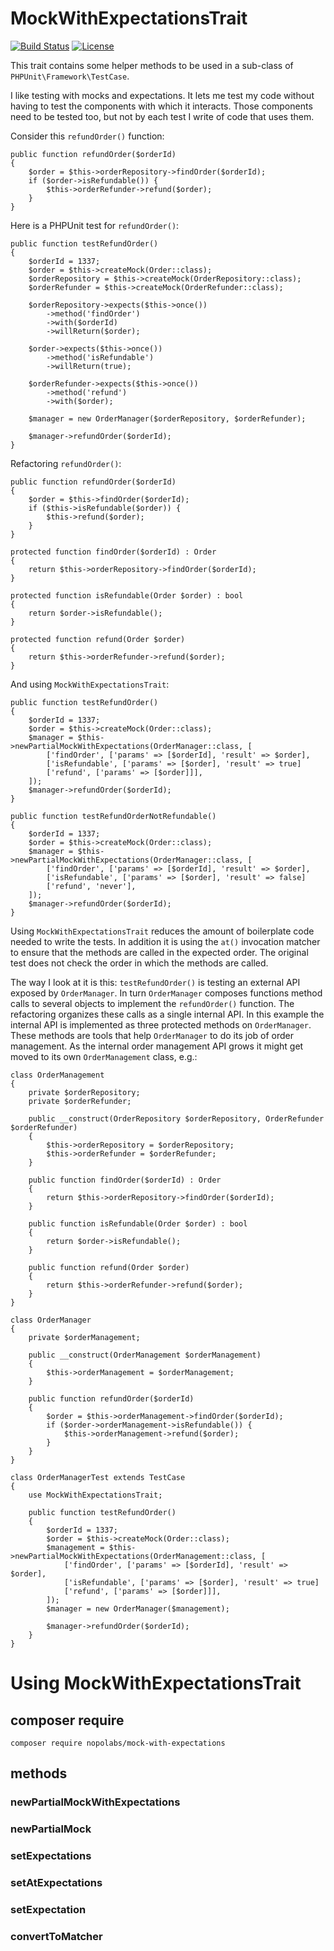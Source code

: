 # MockWithExpectationsTrait

[![Build Status](https://travis-ci.org/nopolabs/mock-with-expectations.svg?branch=master)](https://travis-ci.org/nopolabs/mock-with-expectations)
[![License](https://poser.pugx.org/nopolabs/mock-with-expectations/license)](https://packagist.org/packages/nopolabs/mock-with-expectations)

This trait contains some helper methods to be used in a sub-class of
`PHPUnit\Framework\TestCase`.

I like testing with mocks and expectations.
It lets me test my code without having to test the components with which it interacts.
Those components need to be tested too, but not by each test I write of code that uses them.

Consider this `refundOrder()` function:
```
public function refundOrder($orderId)
{
    $order = $this->orderRepository->findOrder($orderId);
    if ($order->isRefundable()) {
        $this->orderRefunder->refund($order);
    }
}
```

Here is a PHPUnit test for `refundOrder()`:
```
public function testRefundOrder()
{
    $orderId = 1337;
    $order = $this->createMock(Order::class);
    $orderRepository = $this->createMock(OrderRepository::class);
    $orderRefunder = $this->createMock(OrderRefunder::class);
    
    $orderRepository->expects($this->once())
        ->method('findOrder')
        ->with($orderId)
        ->willReturn($order);
     
    $order->expects($this->once())
        ->method('isRefundable')
        ->willReturn(true);
        
    $orderRefunder->expects($this->once())
        ->method('refund')
        ->with($order);
        
    $manager = new OrderManager($orderRepository, $orderRefunder);
    
    $manager->refundOrder($orderId);
}
```

Refactoring `refundOrder()`:

```
public function refundOrder($orderId)
{
    $order = $this->findOrder($orderId);
    if ($this->isRefundable($order)) {
        $this->refund($order);
    }
}

protected function findOrder($orderId) : Order
{
    return $this->orderRepository->findOrder($orderId);
}

protected function isRefundable(Order $order) : bool
{
    return $order->isRefundable();
}

protected function refund(Order $order)
{
    return $this->orderRefunder->refund($order);
}
```

And using `MockWithExpectationsTrait`:
```
public function testRefundOrder()
{
    $orderId = 1337;
    $order = $this->createMock(Order::class);
    $manager = $this->newPartialMockWithExpectations(OrderManager::class, [
        ['findOrder', ['params' => [$orderId], 'result' => $order],
        ['isRefundable', ['params' => [$order], 'result' => true]
        ['refund', ['params' => [$order]]],
    ]);
    $manager->refundOrder($orderId);
}

public function testRefundOrderNotRefundable()
{
    $orderId = 1337;
    $order = $this->createMock(Order::class);
    $manager = $this->newPartialMockWithExpectations(OrderManager::class, [
        ['findOrder', ['params' => [$orderId], 'result' => $order],
        ['isRefundable', ['params' => [$order], 'result' => false]
        ['refund', 'never'],
    ]);
    $manager->refundOrder($orderId);
}
```

Using `MockWithExpectationsTrait` reduces the amount of boilerplate code
needed to write the tests. In addition it is using the `at()` invocation
matcher to ensure that the methods are called in the expected order. The
original test does not check the order in which the methods are called.

The way I look at it is this:
`testRefundOrder()` is testing an external API exposed by `OrderManager`.
In turn `OrderManager` composes functions method calls to several objects
to implement the `refundOrder()` function. The refactoring organizes these
calls as a single internal API. In this example the internal API is
implemented as three protected methods on `OrderManager`. These methods
are tools that help `OrderManager` to do its job of order management.
As the internal order management API grows it might get moved to its
own `OrderManagement` class, e.g.:

```
class OrderManagement
{
    private $orderRepository;
    private $orderRefunder;
    
    public __construct(OrderRepository $orderRepository, OrderRefunder $orderRefunder)
    {
        $this->orderRepository = $orderRepository;
        $this->orderRefunder = $orderRefunder;
    }
    
    public function findOrder($orderId) : Order
    {
        return $this->orderRepository->findOrder($orderId);
    }
    
    public function isRefundable(Order $order) : bool
    {
        return $order->isRefundable();
    }
    
    public function refund(Order $order)
    {
        return $this->orderRefunder->refund($order);
    }
}

class OrderManager
{
    private $orderManagement;
    
    public __construct(OrderManagement $orderManagement)
    {
        $this->orderManagement = $orderManagement;
    }
    
    public function refundOrder($orderId)
    {
        $order = $this->orderManagement->findOrder($orderId);
        if ($order->orderManagement->isRefundable()) {
            $this->orderManagement->refund($order);
        }
    }
}

class OrderManagerTest extends TestCase
{
    use MockWithExpectationsTrait;
    
    public function testRefundOrder()
    {
        $orderId = 1337;
        $order = $this->createMock(Order::class);
        $management = $this->newPartialMockWithExpectations(OrderManagement::class, [
            ['findOrder', ['params' => [$orderId], 'result' => $order],
            ['isRefundable', ['params' => [$order], 'result' => true]
            ['refund', ['params' => [$order]]],
        ]);
        $manager = new OrderManager($management);
        
        $manager->refundOrder($orderId);
    }
}
```

# Using MockWithExpectationsTrait

## composer require

    composer require nopolabs/mock-with-expectations

## methods

### newPartialMockWithExpectations

### newPartialMock

### setExpectations

### setAtExpectations

### setExpectation

### convertToMatcher
